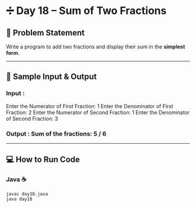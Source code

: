 # ➗ Day 18 – Sum of Two Fractions  

## 🎯 Problem Statement  
Write a program to add two fractions and display their sum in the **simplest form**.  

---

## 📝 Sample Input & Output  

### Input : 
Enter the Numerator of First Fraction: 1 
Enter the Denominator of First Fraction: 2
Enter the Numerator of Second Fraction: 1
Enter the Denominator of Second Fraction: 3


### Output :  Sum of the fractions: 5 / 6

---

## 💻 How to Run Code  

### Java ☕  
```
javac day18.java
java day18
